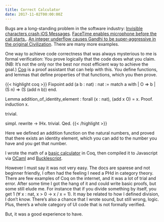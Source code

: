 ```yaml
---
title: Correct Calculator
date: 2017-11-02T00:00:00Z
---
```


Bugs are a long-standing problem in the software industry: [Invisible characters crash iOS Messages](https://appleinsider.com/articles/18/05/09/black-dot-unicode-bug-crashes-ios-messages-app-using-invisible-characters). [FaceTime enables microphone before the call starts.](https://www.nytimes.com/2019/01/29/technology/facetime-glitch-apple.html). [An integer underflow causes Gandhi to be super-aggressive in the original Civilization](https://www.geek.com/games/why-gandhi-is-always-a-warmongering-jerk-in-civilization-1608515/). There are many more examples.

One way to achieve code correctness that was always mysterious to me is formal verification: You prove logically that the code does what you claim. (NB: It’s not the only nor the best nor most efficient way to achieve the goal.) [Coq](https://coq.inria.fr/) is a proof assistant that can help with this. You define functions, and lemmas that define properties of that functions, which you then prove.

{{< highlight coq >}}
Fixpoint add (a b : nat) : nat :=
match a with
| O => b
| (S n) => (S (add n b))
end.

Lemma addition_of_identity_element : forall (x : nat), (add x O) = x.
Proof.
induction x.

trivial.

simpl. rewrite -> IHx.
trivial.
Qed.
{{< /highlight >}}

Here we defined an addition function on the natural numbers, and proved that there exists an identity element, which you can add to the number you have and you get that number.

I wrote the math of a [basic calculator](https://prayerslayer.github.io/correct-calculator/) in Coq, then compiled it to Javascript via [OCaml](http://www.ocaml.org/) and [Bucklescript](https://github.com/BuckleScript/bucklescript).

However I must say it was not very easy. The docs are sparese and not beginner friendly, I often had the feeling I need a PHd in category theory. There are few examples of Coq on the internet, and it was a lot of trial and error. After some time I got the hang of it and could write basic proofs, but some still elude me. For instance that if you divide something by itself, you get 1 (∀ x : nat, x > 0 -> x / x = 1). It may be related to how I defined division, I don’t know. There’s also a chance that I wrote sound, but still wrong, logic. Plus, there’s a whole category of UI code that is not formally verified.

But, it was a good experience to have.
